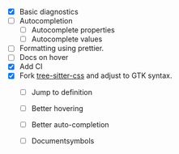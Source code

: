 - [x] Basic diagnostics 
- [ ] Autocompletion
  - [ ] Autocomplete properties
  - [ ] Autocomplete values
- [ ] Formatting using prettier.
- [ ] Docs on hover
- [x] Add CI
- [x] Fork [tree-sitter-css](https://github.com/tree-sitter/tree-sitter-css) and adjust to GTK syntax.
  - [ ] Jump to definition
  - [ ] Better hovering
  - [ ] Better auto-completion
  - [ ] Documentsymbols


